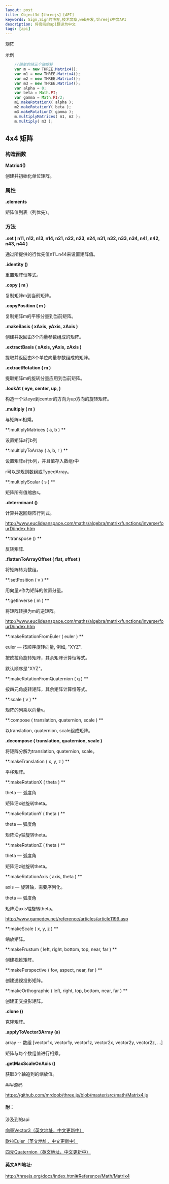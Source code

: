 ```yaml
---
layout: post
title: Object3d【threejs】[API]
keywords: Sign,Sign的博客,技术文章,web开发,threejs中文API
description: 将官网的api翻译为中文
tags: [api]
---
```

矩阵

示例

```javascript
	//简单的绕三个轴旋转
	var m = new THREE.Matrix4();
	var m1 = new THREE.Matrix4();
	var m2 = new THREE.Matrix4();
	var m3 = new THREE.Matrix4();
	var alpha = 0;
	var beta = Math.PI;
	var gamma = Math.PI/2;
	m1.makeRotationX( alpha );
	m2.makeRotationY( beta );
	m3.makeRotationZ( gamma );
	m.multiplyMatrices( m1, m2 );
	m.multiply( m3 );
```

## 4x4 矩阵

### 构造函数

**Matrix4()**

创建并初始化单位矩阵。

### 属性

**.elements**

矩阵值列表（列优先）。

### 方法

**.set ( n11, n12, n13, n14, n21, n22, n23, n24, n31, n32, n33, n34, n41, n42, n43, n44 )**

通过所提供的行优先值n11..n44来设置矩阵值。

**.identity ()**

重置矩阵恒等式。

**.copy ( m )**

复制矩阵m到当前矩阵。

**.copyPosition ( m )**

复制矩阵m的平移分量到当前矩阵。

**.makeBasis ( xAxis, yAxis, zAxis )**

创建并返回由3个向量参数组成的矩阵。

**.extractBasis ( xAxis, yAxis, zAxis )**

提取并返回由3个单位向量参数组成的矩阵。

**.extractRotation ( m )**

提取矩阵m的旋转分量应用到当前矩阵。

**.lookAt ( eye, center, up, )**

构造一个以eye到center的方向为up方向的旋转矩阵。

**.multiply ( m )**

与矩阵m相乘。

**.multiplyMatrices ( a, b ) **

设置矩阵a行b列

**.multiplyToArray ( a, b, r ) **

设置矩阵a行b列，并且值存入数组r中

r可以是规则数组或TypedArray。

**.multiplyScalar ( s ) **

矩阵所有值缩放s。

**.determinant ()**

计算并返回矩阵行列式。

<a href="http://www.euclideanspace.com/maths/algebra/matrix/functions/inverse/fourD/index.htm" target="_blank">http://www.euclideanspace.com/maths/algebra/matrix/functions/inverse/fourD/index.htm</a>

**.transpose () **

反转矩阵.

**.flattenToArrayOffset ( flat, offset )**

将矩阵转为数组。

**.setPosition ( v ) **

用向量v作为矩阵的位置分量。

**.getInverse ( m ) **

将矩阵转换为m的逆矩阵。

<a href="http://www.euclideanspace.com/maths/algebra/matrix/functions/inverse/fourD/index.htm" target="_blank">http://www.euclideanspace.com/maths/algebra/matrix/functions/inverse/fourD/index.htm</a>

**.makeRotationFromEuler ( euler ) **

euler — 按顺序旋转向量, 例如, "XYZ".

按欧拉角旋转矩阵，其余矩阵计算恒等式。

默认顺序是"XYZ"。

**.makeRotationFromQuaternion ( q ) **

按四元角旋转矩阵，其余矩阵计算恒等式。

**.scale ( v ) **

矩阵的列乘以向量v。

**.compose ( translation, quaternion, scale ) **

以translation, quaternion, scale组成矩阵。

**.decompose ( translation, quaternion, scale )**

将矩阵分解为translation, quaternion, scale。

**.makeTranslation ( x, y, z ) **

平移矩阵。

**.makeRotationX ( theta ) **

theta — 弧度角

矩阵沿x轴旋转theta。

**.makeRotationY ( theta ) **

theta — 弧度角

矩阵沿y轴旋转theta。

**.makeRotationZ ( theta ) **

theta — 弧度角

矩阵沿z轴旋转theta。

**.makeRotationAxis ( axis, theta ) **

axis — 旋转轴，需要序列化。

theta — 弧度角

矩阵沿axis轴旋转theta。

<a href="http://www.gamedev.net/reference/articles/article1199.asp" target="_blank">http://www.gamedev.net/reference/articles/article1199.asp</a>

**.makeScale ( x, y, z ) **

缩放矩阵。

**.makeFrustum ( left, right, bottom, top, near, far ) **

创建视锥矩阵。

**.makePerspective ( fov, aspect, near, far ) **

创建透视投影矩阵。

**.makeOrthographic ( left, right, top, bottom, near, far ) **

创建正交投影矩阵。

**.clone ()**

克隆矩阵。

**.applyToVector3Array (a)**

array -- 数组 [vector1x, vector1y, vector1z, vector2x, vector2y, vector2z, ...]

矩阵与每个数组值进行相乘。

**.getMaxScaleOnAxis ()**

获取3个轴追到的缩放值。

###源码

<a href="https://github.com/mrdoob/three.js/blob/master/src/math/Matrix4.js" target="_blank">https://github.com/mrdoob/three.js/blob/master/src/math/Matrix4.js</a>

#### 附：

涉及到的api

<a href="http://threejs.org/docs/index.html#Reference/Math/Vector3" target="_blank">向量Vector3（英文地址，中文更新中）</a>

<a href="http://threejs.org/docs/index.html#Reference/Math/Euler" target="_blank">欧拉Euler（英文地址，中文更新中）</a>

<a href="http://threejs.org/docs/index.html#Reference/Math/Quaternion" target="_blank">四元Quaternion（英文地址，中文更新中）</a>

#### 英文API地址:

<a href="http://threejs.org/docs/index.html#Reference/Math/Matrix4" target="_blank">http://threejs.org/docs/index.html#Reference/Math/Matrix4</a>